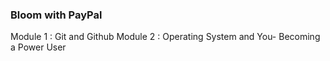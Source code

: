 ### Bloom with PayPal

Module 1 : Git and Github
Module 2 : Operating System and You- Becoming a Power User
